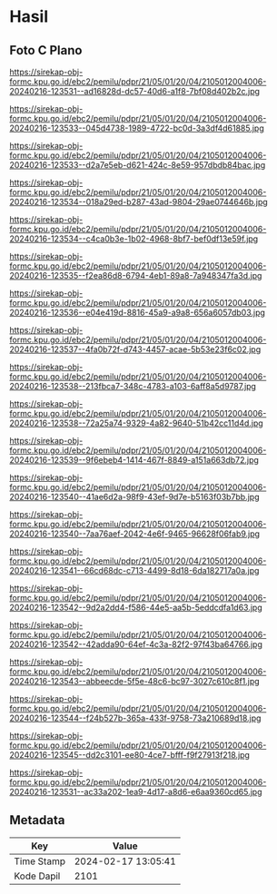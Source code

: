 # Hasil

## Foto C Plano

https://sirekap-obj-formc.kpu.go.id/ebc2/pemilu/pdpr/21/05/01/20/04/2105012004006-20240216-123531--ad16828d-dc57-40d6-a1f8-7bf08d402b2c.jpg

https://sirekap-obj-formc.kpu.go.id/ebc2/pemilu/pdpr/21/05/01/20/04/2105012004006-20240216-123533--045d4738-1989-4722-bc0d-3a3df4d61885.jpg

https://sirekap-obj-formc.kpu.go.id/ebc2/pemilu/pdpr/21/05/01/20/04/2105012004006-20240216-123533--d2a7e5eb-d621-424c-8e59-957dbdb84bac.jpg

https://sirekap-obj-formc.kpu.go.id/ebc2/pemilu/pdpr/21/05/01/20/04/2105012004006-20240216-123534--018a29ed-b287-43ad-9804-29ae0744646b.jpg

https://sirekap-obj-formc.kpu.go.id/ebc2/pemilu/pdpr/21/05/01/20/04/2105012004006-20240216-123534--c4ca0b3e-1b02-4968-8bf7-bef0df13e59f.jpg

https://sirekap-obj-formc.kpu.go.id/ebc2/pemilu/pdpr/21/05/01/20/04/2105012004006-20240216-123535--f2ea86d8-6794-4eb1-89a8-7a948347fa3d.jpg

https://sirekap-obj-formc.kpu.go.id/ebc2/pemilu/pdpr/21/05/01/20/04/2105012004006-20240216-123536--e04e419d-8816-45a9-a9a8-656a6057db03.jpg

https://sirekap-obj-formc.kpu.go.id/ebc2/pemilu/pdpr/21/05/01/20/04/2105012004006-20240216-123537--4fa0b72f-d743-4457-acae-5b53e23f6c02.jpg

https://sirekap-obj-formc.kpu.go.id/ebc2/pemilu/pdpr/21/05/01/20/04/2105012004006-20240216-123538--213fbca7-348c-4783-a103-6aff8a5d9787.jpg

https://sirekap-obj-formc.kpu.go.id/ebc2/pemilu/pdpr/21/05/01/20/04/2105012004006-20240216-123538--72a25a74-9329-4a82-9640-51b42cc11d4d.jpg

https://sirekap-obj-formc.kpu.go.id/ebc2/pemilu/pdpr/21/05/01/20/04/2105012004006-20240216-123539--9f6ebeb4-1414-467f-8849-a151a663db72.jpg

https://sirekap-obj-formc.kpu.go.id/ebc2/pemilu/pdpr/21/05/01/20/04/2105012004006-20240216-123540--41ae6d2a-98f9-43ef-9d7e-b5163f03b7bb.jpg

https://sirekap-obj-formc.kpu.go.id/ebc2/pemilu/pdpr/21/05/01/20/04/2105012004006-20240216-123540--7aa76aef-2042-4e6f-9465-96628f06fab9.jpg

https://sirekap-obj-formc.kpu.go.id/ebc2/pemilu/pdpr/21/05/01/20/04/2105012004006-20240216-123541--66cd68dc-c713-4499-8d18-6da182717a0a.jpg

https://sirekap-obj-formc.kpu.go.id/ebc2/pemilu/pdpr/21/05/01/20/04/2105012004006-20240216-123542--9d2a2dd4-f586-44e5-aa5b-5eddcdfa1d63.jpg

https://sirekap-obj-formc.kpu.go.id/ebc2/pemilu/pdpr/21/05/01/20/04/2105012004006-20240216-123542--42adda90-64ef-4c3a-82f2-97f43ba64766.jpg

https://sirekap-obj-formc.kpu.go.id/ebc2/pemilu/pdpr/21/05/01/20/04/2105012004006-20240216-123543--abbeecde-5f5e-48c6-bc97-3027c610c8f1.jpg

https://sirekap-obj-formc.kpu.go.id/ebc2/pemilu/pdpr/21/05/01/20/04/2105012004006-20240216-123544--f24b527b-365a-433f-9758-73a210689d18.jpg

https://sirekap-obj-formc.kpu.go.id/ebc2/pemilu/pdpr/21/05/01/20/04/2105012004006-20240216-123545--dd2c3101-ee80-4ce7-bfff-f9f27913f218.jpg

https://sirekap-obj-formc.kpu.go.id/ebc2/pemilu/pdpr/21/05/01/20/04/2105012004006-20240216-123531--ac33a202-1ea9-4d17-a8d6-e6aa9360cd65.jpg


## Metadata

| Key        | Value               |
| ---------- | ------------------- |
| Time Stamp | 2024-02-17 13:05:41 |
| Kode Dapil | 2101                |



